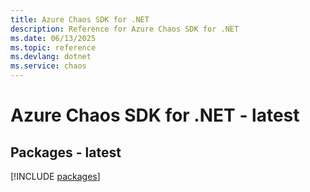 ```yaml
---
title: Azure Chaos SDK for .NET
description: Reference for Azure Chaos SDK for .NET
ms.date: 06/13/2025
ms.topic: reference
ms.devlang: dotnet
ms.service: chaos
---
```

# Azure Chaos SDK for .NET - latest
## Packages - latest
[!INCLUDE [packages](chaos-index.md)]